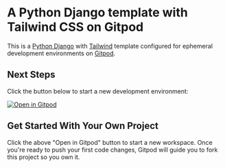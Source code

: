 # A Python Django template with Tailwind CSS on Gitpod

This is a [Python Django](https://www.djangoproject.com) with [Tailwind](https://tailwindcss.com/) template configured for ephemeral development environments on [Gitpod](https://www.gitpod.io/).

## Next Steps

Click the button below to start a new development environment:

[![Open in Gitpod](https://gitpod.io/button/open-in-gitpod.svg)](https://github.com/MrDanielCadeau/template-django-tailwind)

## Get Started With Your Own Project

Click the above "Open in Gitpod" button to start a new workspace. Once you're ready to push your first code changes, Gitpod will guide you to fork this project so you own it.